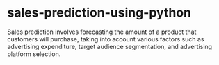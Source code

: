 # sales-prediction-using-python
Sales prediction involves forecasting the amount of a product that customers will purchase, taking into account various factors such as advertising expenditure, target audience segmentation, and advertising platform selection.
